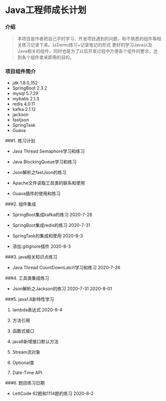 # Java工程师成长计划

### 介绍
>本项目是作者把自己平时学习、开发项目遇到的问题，和不熟悉的组件等相关练习记录下来。以Demo练习+记录笔记的形式
更好的学习Java以及Java相关的组件。同时也是为了以后开发过程中方便各个组件的整合，达到各个组件拿来即用的目的。


### 项目组件简介

   * jdk 1.8.0_152
   * SpringBoot 2.3.2
   * mysql 5.7.29
   * mybatis 2.1.3
   * redis 4.0.11
   * kafka 2.1.12
   * jackson
   * fastjson
   * SpringTask
   * Guava
    


###1. 练习计划

* Java Thread Semaphore学习和练习 

* Java BlockingQueue学习和练习

* Json解析之fastJson的练习

* Apache文件读取工具类的联系和使用

* Guava插件的使用和练习





###2. 组件集成

* SpringBoot集成kafka的练习 2020-7-28

* SpringBoot集成redis的练习  2020-7-31

* SpringTask的集成和使用 2020-8-3

* 添加.gitignore插件 2020-8-3




###3. java相关知识点练习

* Java Thread CountDownLatch学习和练习 2020-7-26





###4. 工具类集成练习

* Json解析之Jackson的练习 2020-7-31 2020-8-01





###5. java1.8新特性学习

1. lambda表达式    2020-8-4

2. 方法引用

3. 函数式接口

4. java8新增接口默认方法

5. Stream流对象

6. Optional类

7. Date-Time API


###6. 题目练习日期

* LettCode 62题和1114题的练习 2020-8-2
